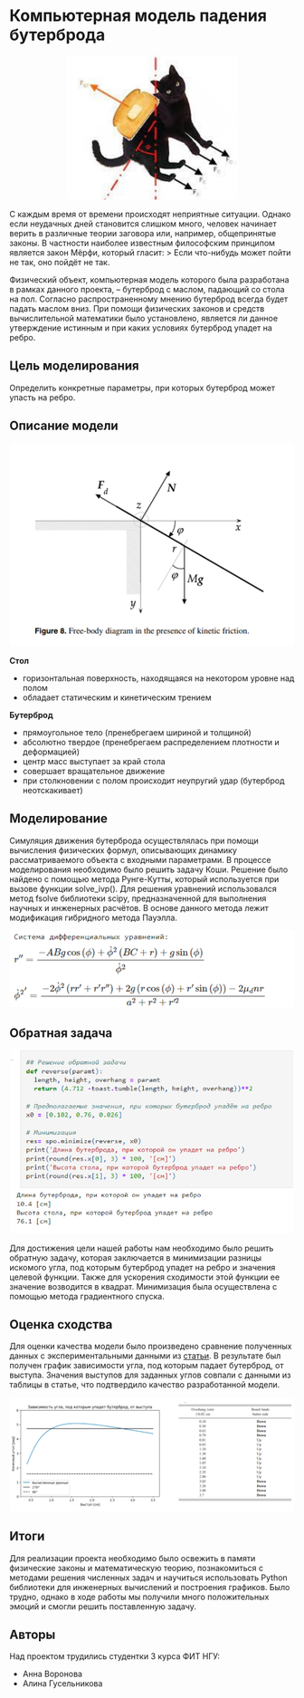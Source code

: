 # Компьютерная модель падения бутерброда
<p align="center">
  <img src="./cat.png" width="300px"/>
</p>
С каждым время от времени происходят неприятные ситуации. Однако если неудачных дней становится слишком много, человек начинает верить в различные теории заговора или, например, общепринятые законы. В частности наиболее известным философским принципом является закон Мёрфи, который гласит:
> Если что-нибудь может пойти не так, оно пойдёт не так.

Физический объект, компьютерная модель которого была разработана в рамках данного проекта, – бутерброд с маслом, падающий со стола на пол. Согласно распространенному мнению бутерброд всегда будет падать маслом вниз. При помощи физических законов и средств вычислительной математики было установлено, является ли данное утверждение истинным и при каких условиях бутерброд упадет на ребро.

## Цель моделирования
Определить конкретные параметры, при которых бутерброд может упасть на ребро.

## Описание модели
<p align="center">
  <img src="./model.png"/>
</p>

**Стол**
- горизонтальная поверхность, находящаяся на некотором уровне над полом
- обладает статическим и кинетическим трением

**Бутерброд**
- прямоугольное тело (пренебрегаем шириной и толщиной)
- абсолютно твердое (пренебрегаем распределением плотности и деформацией)
- центр масс выступает за край стола
- совершает вращательное движение
- при столкновении с полом происходит неупругий удар (бутерброд неотскакивает)

## Моделирование
Симуляция движения бутерброда осуществлялась при помощи вычисления физических формул, описывающих динамику рассматриваемого объекта с входными параметрами. В процессе моделирования необходимо было решить задачу Коши. Решение  было найдено с помощью метода Рунге-Кутты, который используется при вызове функции solve_ivp(). Для решения уравнений использовался метод fsolve библиотеки scipy, предназначенной для выполнения научных и инженерных расчётов. В основе данного метода лежит модификация гибридного метода Пауэлла.

<p align="center">
  <img src="./formulas.png"/>
</p>

## Обратная задача
<p align="center">
  <img src="./task.png" width="500px"/>
</p>
Для достижения цели нашей работы нам необходимо было решить обратную задачу, которая заключается в минимизации разницы искомого угла, под которым бутерброд упадет на ребро и значения целевой функции. Также для ускорения сходимости этой функции ее значение возводится в квадрат. Минимизация была осуществлена с помощью метода градиентного спуска.

## Оценка сходства
Для оценки качества модели было произведено сравнение полученных данных с экспериментальными данными из [статьи](https://citeseerx.ist.psu.edu/document?repid=rep1&type=pdf&doi=26a061e77c4a30dbf59db13f557b4598f497e066). В результате был получен график зависимости угла, под которым падает бутерброд, от выступа. Значения выступов для заданных углов совпали с данными из таблицы в статье, что подтвердило качество разработанной модели.

<p align="center">
  <img src="./quality.png"/>
</p>

## Итоги
Для реализации проекта необходимо было освежить в памяти физические законы и математическую теорию, познакомиться с методами решения численных задач и научиться использовать Python библиотеки для инженерных вычислений и построения графиков. Было трудно, однако в ходе работы мы получили много положительных эмоций и смогли решить поставленную задачу.

## Авторы
Над проектом трудились студентки 3 курса ФИТ НГУ:
* Анна Воронова
* Алина Гусельникова
